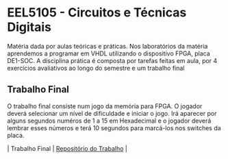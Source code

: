 # EEL5105 - Circuitos e Técnicas Digitais
Matéria dada por aulas teóricas e práticas. Nos laboratórios da matéria aprendemos a programar em VHDL utilizando o dispositivo FPGA, placa DE1-SOC.
A disciplina prática é composta por tarefas feitas em aula, por 4 exercícios avaliativos ao longo do semestre e um trabalho final

## Trabalho Final
O trabalho final consiste num jogo da memória para FPGA. O jogador deverá selecionar um nível de dificuldade e iniciar o jogo. Irá aparecer por alguns segundos numéros de 1 a 15 em Hexadecimal e o jogador deverá lembrar esses números e terá 10 segundos para marcá-los nos switches da placa.

| Trabalho Final | [Repositório do Trabalho](https://github.com/pehqge/UFSC/tree/main/Circuitos%20Digitais/Trabalho%20Final%20da%20Disciplina) |
